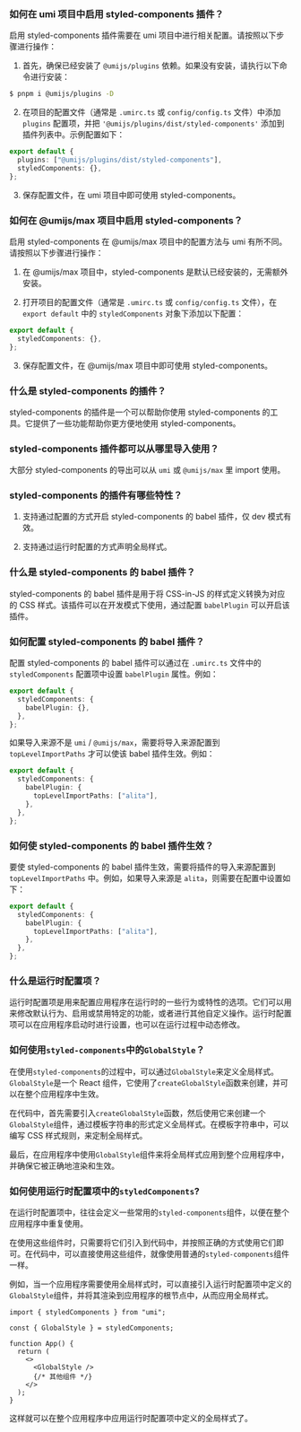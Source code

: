 ### 如何在 umi 项目中启用 styled-components 插件？

启用 styled-components 插件需要在 umi 项目中进行相关配置。请按照以下步骤进行操作：

1. 首先，确保已经安装了 `@umijs/plugins` 依赖。如果没有安装，请执行以下命令进行安装：

```bash
$ pnpm i @umijs/plugins -D
```

2. 在项目的配置文件（通常是 `.umirc.ts` 或 `config/config.ts` 文件）中添加 `plugins` 配置项，并把 `'@umijs/plugins/dist/styled-components'` 添加到插件列表中。示例配置如下：

```ts
export default {
  plugins: ["@umijs/plugins/dist/styled-components"],
  styledComponents: {},
};
```

3. 保存配置文件，在 umi 项目中即可使用 styled-components。

### 如何在 @umijs/max 项目中启用 styled-components？

启用 styled-components 在 @umijs/max 项目中的配置方法与 umi 有所不同。请按照以下步骤进行操作：

1. 在 @umijs/max 项目中，styled-components 是默认已经安装的，无需额外安装。

2. 打开项目的配置文件（通常是 `.umirc.ts` 或 `config/config.ts` 文件），在 `export default` 中的 `styledComponents` 对象下添加以下配置：

```ts
export default {
  styledComponents: {},
};
```

3. 保存配置文件，在 @umijs/max 项目中即可使用 styled-components。

### 什么是 styled-components 的插件？

styled-components 的插件是一个可以帮助你使用 styled-components 的工具。它提供了一些功能帮助你更方便地使用 styled-components。

### styled-components 插件都可以从哪里导入使用？

大部分 styled-components 的导出可以从 `umi` 或 `@umijs/max` 里 import 使用。

### styled-components 的插件有哪些特性？

1. 支持通过配置的方式开启 styled-components 的 babel 插件，仅 dev 模式有效。

2. 支持通过运行时配置的方式声明全局样式。

### 什么是 styled-components 的 babel 插件？

styled-components 的 babel 插件是用于将 CSS-in-JS 的样式定义转换为对应的 CSS 样式。该插件可以在开发模式下使用，通过配置 `babelPlugin` 可以开启该插件。

### 如何配置 styled-components 的 babel 插件？

配置 styled-components 的 babel 插件可以通过在 `.umirc.ts` 文件中的 `styledComponents` 配置项中设置 `babelPlugin` 属性。例如：

```ts
export default {
  styledComponents: {
    babelPlugin: {},
  },
};
```

如果导入来源不是 `umi` / `@umijs/max`，需要将导入来源配置到 `topLevelImportPaths` 才可以使该 babel 插件生效。例如：

```ts
export default {
  styledComponents: {
    babelPlugin: {
      topLevelImportPaths: ["alita"],
    },
  },
};
```

### 如何使 styled-components 的 babel 插件生效？

要使 styled-components 的 babel 插件生效，需要将插件的导入来源配置到 `topLevelImportPaths` 中。例如，如果导入来源是 `alita`，则需要在配置中设置如下：

```ts
export default {
  styledComponents: {
    babelPlugin: {
      topLevelImportPaths: ["alita"],
    },
  },
};
```

### 什么是运行时配置项？

运行时配置项是用来配置应用程序在运行时的一些行为或特性的选项。它们可以用来修改默认行为、启用或禁用特定的功能，或者进行其他自定义操作。运行时配置项可以在应用程序启动时进行设置，也可以在运行过程中动态修改。

### 如何使用`styled-components`中的`GlobalStyle`？

在使用`styled-components`的过程中，可以通过`GlobalStyle`来定义全局样式。`GlobalStyle`是一个 React 组件，它使用了`createGlobalStyle`函数来创建，并可以在整个应用程序中生效。

在代码中，首先需要引入`createGlobalStyle`函数，然后使用它来创建一个`GlobalStyle`组件，通过模板字符串的形式定义全局样式。在模板字符串中，可以编写 CSS 样式规则，来定制全局样式。

最后，在应用程序中使用`GlobalStyle`组件来将全局样式应用到整个应用程序中，并确保它被正确地渲染和生效。

### 如何使用运行时配置项中的`styledComponents`?

在运行时配置项中，往往会定义一些常用的`styled-components`组件，以便在整个应用程序中重复使用。

在使用这些组件时，只需要将它们引入到代码中，并按照正确的方式使用它们即可。在代码中，可以直接使用这些组件，就像使用普通的`styled-components`组件一样。

例如，当一个应用程序需要使用全局样式时，可以直接引入运行时配置项中定义的`GlobalStyle`组件，并将其渲染到应用程序的根节点中，从而应用全局样式。

```tsx
import { styledComponents } from "umi";

const { GlobalStyle } = styledComponents;

function App() {
  return (
    <>
      <GlobalStyle />
      {/* 其他组件 */}
    </>
  );
}
```

这样就可以在整个应用程序中应用运行时配置项中定义的全局样式了。
